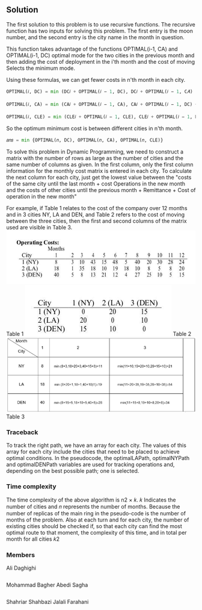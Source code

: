 
## Solution

The first solution to this problem is to use recursive functions. The recursive function has two inputs for solving this problem. The first entry is the moon number, and the second entry is the city name in the month in question.


This function takes advantage of the functions OPTIMAL(i-1, CA) and OPTIMAL(i-1, DC) optimal mode for the two cities in the previous month and then adding the cost of deployment in the i'th month and the cost of moving Selects the minimum mode.

Using these formulas, we can get fewer costs in n'th month in each city.

```python
OPTIMAL(𝑖, DC) = min (DC𝑖 + OPTIMAL(𝑖 − 1, DC), DC𝑖 + OPTIMAL(𝑖 − 1, C𝐴) + 𝑅𝐶 (CA, DC), DC𝑖 + OPTIMAL(𝑖 − 1, CLE) + 𝑅𝐶 (CLE, DC))

OPTIMAL(𝑖, CA) = min (CA𝑖 + OPTIMAL(𝑖 − 1, CA), CA𝑖 + OPTIMAL(𝑖 − 1, DC) + 𝑅𝐶 (CA, DC), CA𝑖 + OPTIMAL(𝑖 − 1, CLE) + 𝑅𝐶 (CLE, CA))

OPTIMAL(𝑖, CLE) = min (CLE𝑖 + OPTIMAL(𝑖 − 1, CLE), CLE𝑖 + OPTIMAL(𝑖 − 1, DC) + 𝑅𝐶 (CLE, DC), CLE𝑖 + OPTIMAL(𝑖 − 1, 𝐿𝐴) + 𝑅𝐶 (CLE, 𝐿𝐴))

```
So the optimum minimum cost is between different cities in n'th month.

```python
𝑎𝑛𝑠 = min {OPTIMAL(𝑛, DC), OPTIMAL(𝑛, CA), OPTIMAL(𝑛, CLE)}
```

To solve this problem in Dynamic Programming, we need to construct a matrix with the number of rows as large as the number of cities and the same number of columns as given. In the first column, only the first column information for the monthly cost matrix is entered in each city.
To calculate the next column for each city, just get the lowest value between the "costs of the same city until the last month + cost
Operations in the new month and the costs of other cities until the previous month + Remittance + Cost of operation in the new month"

For example, if Table 1 relates to the cost of the company over 12 months and in 3 cities NY, LA and DEN, and Table 2 refers to the cost of moving between the three cities, then the first and second columns of the matrix used are visible in Table 3.
![](2.jpg)
Table 1
![](1.jpg)
Table 2
![](4.png)
Table 3

### Traceback

To track the right path, we have an array for each city. The values of this array for each city include the cities that need to be placed to achieve optimal conditions. In the pseudocode, the optimalLAPath, optimalNYPath and optimalDENPath variables are used for tracking operations and, depending on the best possible path; one is selected.

### Time complexity

The time complexity of the above algorithm is n2 × 𝑘. 𝑘 Indicates the number of cities and 𝑛 represents the number of months. Because the number of replicas of the main ring in the pseudo-code is the number of months of the problem. Also at each turn and for each city, the number of existing cities should be checked if, so that each city can find the most optimal route to that moment, the complexity of this time, and in total per month for all cities 𝑘2

### Members

Ali Daghighi
```python
```
Mohammad Bagher Abedi Sagha
```python
```
Shahriar Shahbazi Jalali Farahani


```python

```
